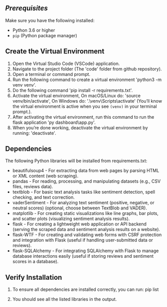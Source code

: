 ## *****Prerequisites*****

Make sure you have the following installed:
- Python 3.6 or higher
- `pip` (Python package manager)

## Create the Virtual Environment

1. Open the Virtual Studio Code (VSCode) application.
2. Navigate to the project folder (The 'code' folder from github repository).
3. Open a terminal or command prompt.
4. Run the following command to create a virtual environment 'python3 -m venv venv'.
5. Do the following command 'pip install -r requirements.txt'.
6. Activate the virtual environment, On macOS/Linux do: 'source venv/bin/activate', On Windows do: '.\venv\Scripts\activate' (You’ll know the virtual environment is active when you see `(venv)` in your terminal prompt.).
7. After activating the virtual environment, run this command to run the flask application 'py dashboard\app.py'.
8. When you’re done working, deactivate the virtual environment by running: 'deactivate'.

## Dependencies

The following Python libraries will be installed from requirements.txt:
- beautifulsoup4 - For extracting data from web pages by parsing HTML or XML content (web scraping).
- pandas - For reading, processing, and manipulating datasets (e.g., CSV files, reviews data).
- textblob - For basic text analysis tasks like sentiment detection, spell checking, and text correction.
- vaderSentiment - For analyzing text sentiment (positive, negative, or neutral scores) (optional, choose between TextBlob and VADER).
- matplotlib - For creating static visualizations like line graphs, bar plots, and scatter plots (visualizing sentiment analysis results).
- flask - For creating a lightweight web application or API backend (serving the scraped data and sentiment analysis results on a website).
- flask-WTF - For creating and validating web forms with CSRF protection and integration with Flask (useful if handling user-submitted data or reviews).
- flask-SQLAlchemy - For integrating SQLAlchemy with Flask to manage database interactions easily (useful if storing reviews and sentiment scores in a database).


## Verify Installation
1. To ensure all dependencies are installed correctly, you can run:
pip list

2. You should see all the listed libraries in the output.
